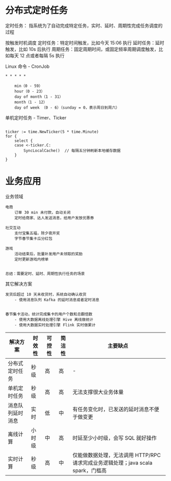 # 分布式定时任务




定时任务：
    指系统为了自动完成特定任务，实时、延时、周期性完成任务调度的过程


按触发时机调度
    定时任务：特定时间触发，比如今天 15:06 执行
    延时任务：延时触发，比如 10s 后执行
    周期任务：固定周期时间，或固定频率周期调度触发，比如每天 12 点或者每隔 5s 执行



Linux 命令 - CronJob

    * * * * *

        min（0 - 59）
        hour（0 - 23）
        day of month（1 - 31）
        month（1 - 12）
        day of week （0 - 6）（sunday = 0，表示周日到周六）




单机定时任务 - Timer、Ticker

```golang

ticker := time.NewTicker(5 * time.Minute)
for {
    select {
    case <-ticker.C:
        SyncLocalCache()  // 每隔五分钟刷新本地缓存数据
    }
}

```





# 业务应用


业务领域

    电商
        订单 30 min 未付款，自动关闭
        定时给商家、达人发送消息，给用户发放优惠券

    社交互动
        支付宝集五福，除夕夜开奖
        字节春节集卡瓜分红包

    游戏
        活动结束后，批量补发用户未领取的奖励
        定时更新游戏内榜单


    总结：需要定时、延时、周期性执行任务的场景




其它解决方案

    发货后超过 10 天未收货时，系统自动确认收货
        - 使用消息队列 Kafka 的延时消息或者定时消息


    春节集卡活动，统计完成集卡的用户个数和总翻倍数
        - 使用大数据离线处理引擎 Hive 离线做统计
        - 使用大数据实时处理引擎 Flink 实时做累计



| 解决方案        | 时效性 | 可控性 | 简洁性 |  主要缺点|
| -------------- | ----- | ------ | ----- | ----- |
| 分布式定时任务  | 秒级   | 高     | 高   | -                                                  |
| 单机定时任务    | 秒级   | 高     | 高   | 无法支撑很大业务体量                                 |
| 消息队列延时消息| 实时   | 低     | 中   | 有任务变化时，已发送的延时消息不便于做变更             |
| 离线计算       | 小时级 | 中     | 高   | 时延至少小时级，会写 SQL 就好操作                     | 
| 实时计算       | 秒级   | 高     | 中   | 仅能做数据处理，无法调用 HTTP/RPC 请求完成业务逻辑处理；java scala spark，门槛高 |


